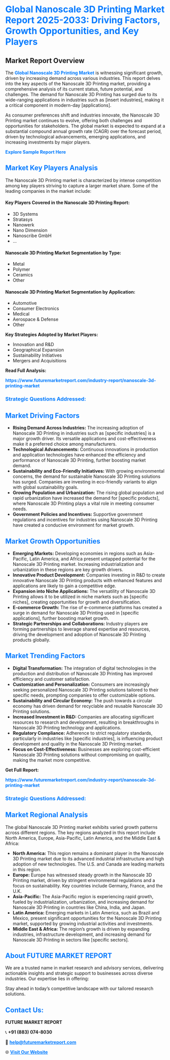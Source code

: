 <h1 style="color: #007BFF;">Global Nanoscale 3D Printing Market Report 2025-2033: Driving Factors, Growth Opportunities, and Key Players</h1>

<section id="overview">
<h2>Market Report Overview</h2>
<p>The <a href="https://www.futuremarketreport.com/industry-report/nanoscale-3d-printing-market" style="color: #007BFF; text-decoration: none;"><strong>Global Nanoscale 3D Printing Market</strong></a> is witnessing significant growth, driven by increasing demand across various industries. This report delves into the key aspects of the Nanoscale 3D Printing market, providing a comprehensive analysis of its current status, future potential, and challenges. The demand for Nanoscale 3D Printing has surged due to its wide-ranging applications in industries such as [insert industries], making it a critical component in modern-day [applications].</p>
<p>As consumer preferences shift and industries innovate, the Nanoscale 3D Printing market continues to evolve, offering both challenges and opportunities for stakeholders. The global market is expected to expand at a substantial compound annual growth rate (CAGR) over the forecast period, driven by technological advancements, emerging applications, and increasing investments by major players.</p>
</section>

<section id="overview">
<p><a href="https://www.futuremarketreport.com/request-sample/reportId=98873" style="color: #007BFF; text-decoration: none;"><strong>Explore Sample Report Here</strong></a></p>
</section>

<section id="key-players">
<h2 style="color: #007BFF;">Market Key Players Analysis</h2>
<p>The Nanoscale 3D Printing market is characterized by intense competition among key players striving to capture a larger market share. Some of the leading companies in the market include:</p>
<h4>Key Players Covered in the Nanoscale 3D Printing Report:</h4>
<ul><li>3D Systems</li><li>Stratasys</li><li>Nanowerk</li><li>Nano Dimension</li><li>Nanoscribe GmbH</li><li>...</li></ul>
<h4>Nanoscale 3D Printing Market Segmentation by Type:</h4>
<ul><li>Metal</li><li>Polymer</li><li>Ceramics</li><li>Other</li></ul>

<h4>Nanoscale 3D Printing Market Segmentation by Application:</h4>
<ul><li>Automotive</li><li>Consumer Electronics</li><li>Medical</li><li>Aerospace &amp; Defense</li><li>Other</li></ul>
<p><strong>Key Strategies Adopted by Market Players:</strong></p>
<ul>
<li>Innovation and R&D</li>
<li>Geographical Expansion</li>
<li>Sustainability Initiatives</li>
<li>Mergers and Acquisitions</li>
</ul>
</section>

<section>
<p><strong>Read Full Analysis: </strong></p><a href="https://www.futuremarketreport.com/industry-report/nanoscale-3d-printing-market" style="color: #007BFF; text-decoration: none;"><strong>https://www.futuremarketreport.com/industry-report/nanoscale-3d-printing-market</strong></a>
<h3 style="color: #007BFF;">Strategic Questions Addressed:</h3>
</section>

<section id="driving-factors">
<h2 style="color: #007BFF;">Market Driving Factors</h2>
<ul>
<li><strong>Rising Demand Across Industries:</strong> The increasing adoption of Nanoscale 3D Printing in industries such as [specific industries] is a major growth driver. Its versatile applications and cost-effectiveness make it a preferred choice among manufacturers.</li>
<li><strong>Technological Advancements:</strong> Continuous innovations in production and application technologies have enhanced the efficiency and performance of Nanoscale 3D Printing, further boosting market demand.</li>
<li><strong>Sustainability and Eco-Friendly Initiatives:</strong> With growing environmental concerns, the demand for sustainable Nanoscale 3D Printing solutions has surged. Companies are investing in eco-friendly variants to align with global sustainability goals.</li>
<li><strong>Growing Population and Urbanization:</strong> The rising global population and rapid urbanization have increased the demand for [specific products], where Nanoscale 3D Printing plays a vital role in meeting consumer needs.</li>
<li><strong>Government Policies and Incentives:</strong> Supportive government regulations and incentives for industries using Nanoscale 3D Printing have created a conducive environment for market growth.</li>
</ul>
</section>

<section id="growth-opportunities">
<h2 style="color: #007BFF;">Market Growth Opportunities</h2>
<ul>
<li><strong>Emerging Markets:</strong> Developing economies in regions such as Asia-Pacific, Latin America, and Africa present untapped potential for the Nanoscale 3D Printing market. Increasing industrialization and urbanization in these regions are key growth drivers.</li>
<li><strong>Innovative Product Development:</strong> Companies investing in R&D to create innovative Nanoscale 3D Printing products with enhanced features and applications are likely to gain a competitive edge.</li>
<li><strong>Expansion into Niche Applications:</strong> The versatility of Nanoscale 3D Printing allows it to be utilized in niche markets such as [specific niches], creating opportunities for growth and diversification.</li>
<li><strong>E-commerce Growth:</strong> The rise of e-commerce platforms has created a surge in demand for Nanoscale 3D Printing used in [specific applications], further boosting market growth.</li>
<li><strong>Strategic Partnerships and Collaborations:</strong> Industry players are forming partnerships to leverage shared expertise and resources, driving the development and adoption of Nanoscale 3D Printing products globally.</li>
</ul>
</section>

<section id="trending-factors">
<h2 style="color: #007BFF;">Market Trending Factors</h2>
<ul>
<li><strong>Digital Transformation:</strong> The integration of digital technologies in the production and distribution of Nanoscale 3D Printing has improved efficiency and customer satisfaction.</li>
<li><strong>Customization and Personalization:</strong> Consumers are increasingly seeking personalized Nanoscale 3D Printing solutions tailored to their specific needs, prompting companies to offer customizable options.</li>
<li><strong>Sustainability and Circular Economy:</strong> The push towards a circular economy has driven demand for recyclable and reusable Nanoscale 3D Printing solutions.</li>
<li><strong>Increased Investment in R&D:</strong> Companies are allocating significant resources to research and development, resulting in breakthroughs in Nanoscale 3D Printing technology and applications.</li>
<li><strong>Regulatory Compliance:</strong> Adherence to strict regulatory standards, particularly in industries like [specific industries], is influencing product development and quality in the Nanoscale 3D Printing market.</li>
<li><strong>Focus on Cost-Effectiveness:</strong> Businesses are exploring cost-efficient Nanoscale 3D Printing solutions without compromising on quality, making the market more competitive.</li>
</ul>
</section>

<section>
<p><strong>Get Full Report: </strong></p><a href="https://www.futuremarketreport.com/industry-report/nanoscale-3d-printing-market" style="color: #007BFF; text-decoration: none;"><strong>https://www.futuremarketreport.com/industry-report/nanoscale-3d-printing-market</strong></a>
<h3 style="color: #007BFF;">Strategic Questions Addressed:</h3>
</section>


<section id="regional-analysis">
<h2 style="color: #007BFF;">Market Regional Analysis</h2>
<p>The global Nanoscale 3D Printing market exhibits varied growth patterns across different regions. The key regions analyzed in this report include North America, Europe, Asia-Pacific, Latin America, and the Middle East & Africa:</p>
<ul>
<li><strong>North America:</strong> This region remains a dominant player in the Nanoscale 3D Printing market due to its advanced industrial infrastructure and high adoption of new technologies. The U.S. and Canada are leading markets in this region.</li>
<li><strong>Europe:</strong> Europe has witnessed steady growth in the Nanoscale 3D Printing market, driven by stringent environmental regulations and a focus on sustainability. Key countries include Germany, France, and the U.K.</li>
<li><strong>Asia-Pacific:</strong> The Asia-Pacific region is experiencing rapid growth, fueled by industrialization, urbanization, and increasing demand for Nanoscale 3D Printing in countries like China, India, and Japan.</li>
<li><strong>Latin America:</strong> Emerging markets in Latin America, such as Brazil and Mexico, present significant opportunities for the Nanoscale 3D Printing market, supported by growing industrial activities and investments.</li>
<li><strong>Middle East & Africa:</strong> The region’s growth is driven by expanding industries, infrastructure development, and increasing demand for Nanoscale 3D Printing in sectors like [specific sectors].</li>
</ul>
</section>

<footer>
<h2 style="color: #007BFF;">About FUTURE MARKET REPORT</h2>
<p>We are a trusted name in market research and advisory services, delivering actionable insights and strategic support to businesses across diverse industries. Our expertise lies in offering:</p>

<p>Stay ahead in today’s competitive landscape with our tailored research solutions.</p>

<h2 style="color: #007BFF;">Contact Us:</h2>
<p><strong>FUTURE MARKET REPORT</strong></p>
<p>📞 <strong>+91 (883) 074-8030</strong></p>
<p>📧 <strong><a href="mailto:help@futuremarketreport.com" style="color: #007BFF;">help@futuremarketreport.com</a></strong></p>
<p>🌐 <strong><a href="https://www.futuremarketreport.com/" style="color: #007BFF;">Visit Our Website</a></strong></p>
</footer>